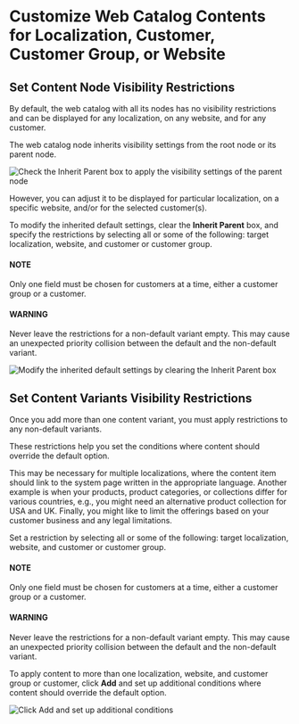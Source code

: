 <a id="user-guide-marketing-web-catalog-node-visibility"></a>

<a id="user-guide-marketing-web-catalog-content-visibility"></a>

<a id="user-guide-marketing-web-catalog-customize"></a>

# Customize Web Catalog Contents for Localization, Customer, Customer Group, or Website

<!-- begin -->

## Set Content Node Visibility Restrictions

By default, the web catalog with all its nodes has no visibility restrictions and can be displayed for any localization, on any website, and for any customer.

The web catalog node inherits visibility settings from the root node or its parent node.

![Check the Inherit Parent box to apply the visibility settings of the parent node](user/img/marketing/web_catalogs/InheritParent.png)

However, you can adjust it to be displayed for particular localization, on a specific website, and/or for the selected customer(s).

To modify the inherited default settings, clear the **Inherit Parent** box, and specify the restrictions by selecting all or some of the following: target localization, website, and customer or customer group.

#### NOTE
Only one field must be chosen for customers at a time, either a customer group or a customer.

#### WARNING
Never leave the restrictions for a non-default variant empty. This may cause an unexpected priority collision between the default and the non-default variant.

![Modify the inherited default settings by clearing the Inherit Parent box](user/img/marketing/web_catalogs/InheritParentOff.png)

## Set Content Variants Visibility Restrictions

Once you add more than one content variant, you must apply restrictions to any non-default variants.

These restrictions help you set the conditions where content should override the default option.

This may be necessary for multiple localizations, where the content item should link to the system page written in the appropriate language. Another example is when your products, product categories, or collections differ for various countries, e.g., you might need an alternative product collection for USA and UK. Finally, you might like to limit the offerings based on your customer business and any legal limitations.

Set a restriction by selecting all or some of the following: target localization, website, and customer or customer group.

#### NOTE
Only one field must be chosen for customers at a time, either a customer group or a customer.

#### WARNING
Never leave the restrictions for a non-default variant empty. This may cause an unexpected priority collision between the default and the non-default variant.

To apply content to more than one localization, website, and customer group or customer, click **Add** and set up additional conditions where content should override the default option.

![Click Add and set up additional conditions](user/img/marketing/web_catalogs/AddMoreRestrictions.png)
<!-- finish -->

